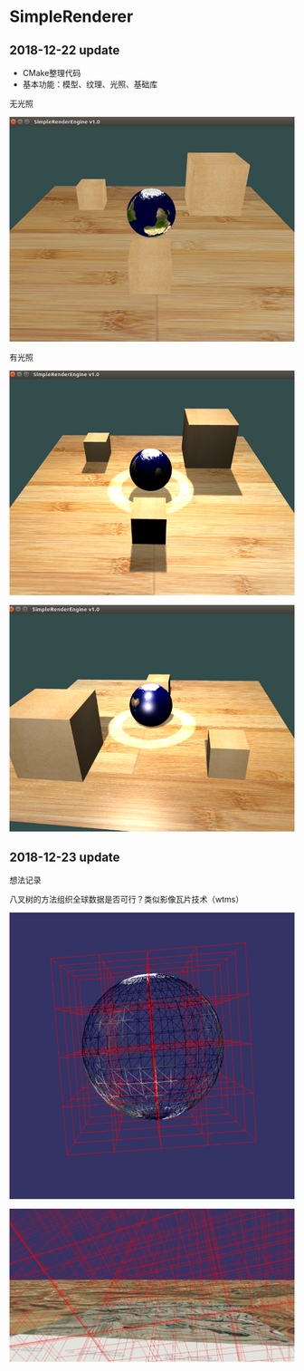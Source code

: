 # SimpleRenderer

## 2018-12-22 update

- CMake整理代码
- 基本功能：模型、纹理、光照、基础库

无光照

![无光照](screenshot/basic.png  "无光照")


有光照


![有光照 ](screenshot/test_light1.png  "有光照")


![ ](screenshot/test_light2.png  "有光照")



## 2018-12-23 update

想法记录

八叉树的方法组织全球数据是否可行？类似影像瓦片技术（wtms）

![有光照 ](screenshot/global_earth.png  "有光照")

![](screenshot/global_octree.png  "八叉树")

